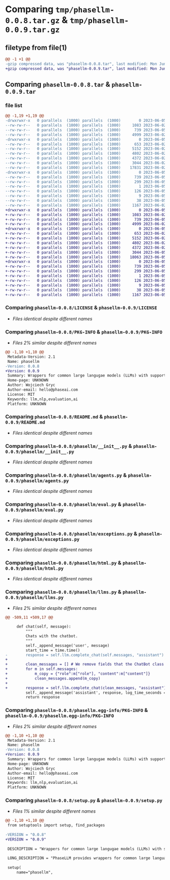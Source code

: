 # Comparing `tmp/phasellm-0.0.8.tar.gz` & `tmp/phasellm-0.0.9.tar.gz`

## filetype from file(1)

```diff
@@ -1 +1 @@
-gzip compressed data, was "phasellm-0.0.8.tar", last modified: Mon Jun  5 00:28:05 2023, max compression
+gzip compressed data, was "phasellm-0.0.9.tar", last modified: Mon Jun  5 01:08:32 2023, max compression
```

## Comparing `phasellm-0.0.8.tar` & `phasellm-0.0.9.tar`

### file list

```diff
@@ -1,19 +1,19 @@
-drwxrwxr-x   0 parallels  (1000) parallels  (1000)        0 2023-06-05 00:28:05.722988 phasellm-0.0.8/
--rw-rw-r--   0 parallels  (1000) parallels  (1000)     1083 2023-06-02 18:12:47.000000 phasellm-0.0.8/LICENSE
--rw-rw-r--   0 parallels  (1000) parallels  (1000)      739 2023-06-05 00:28:05.722988 phasellm-0.0.8/PKG-INFO
--rw-rw-r--   0 parallels  (1000) parallels  (1000)     4999 2023-06-02 18:12:47.000000 phasellm-0.0.8/README.md
-drwxrwxr-x   0 parallels  (1000) parallels  (1000)        0 2023-06-05 00:28:05.722988 phasellm-0.0.8/phasellm/
--rw-rw-r--   0 parallels  (1000) parallels  (1000)      653 2023-06-02 18:12:47.000000 phasellm-0.0.8/phasellm/__init__.py
--rw-rw-r--   0 parallels  (1000) parallels  (1000)     5152 2023-06-02 18:12:47.000000 phasellm-0.0.8/phasellm/agents.py
--rw-rw-r--   0 parallels  (1000) parallels  (1000)     4802 2023-06-02 18:12:47.000000 phasellm-0.0.8/phasellm/eval.py
--rw-rw-r--   0 parallels  (1000) parallels  (1000)     4372 2023-06-02 18:12:47.000000 phasellm-0.0.8/phasellm/exceptions.py
--rw-rw-r--   0 parallels  (1000) parallels  (1000)     3044 2023-06-02 23:00:21.000000 phasellm-0.0.8/phasellm/html.py
--rw-rw-r--   0 parallels  (1000) parallels  (1000)    17831 2023-06-02 18:38:12.000000 phasellm-0.0.8/phasellm/llms.py
-drwxrwxr-x   0 parallels  (1000) parallels  (1000)        0 2023-06-05 00:28:05.722988 phasellm-0.0.8/phasellm.egg-info/
--rw-rw-r--   0 parallels  (1000) parallels  (1000)      739 2023-06-05 00:28:05.000000 phasellm-0.0.8/phasellm.egg-info/PKG-INFO
--rw-rw-r--   0 parallels  (1000) parallels  (1000)      299 2023-06-05 00:28:05.000000 phasellm-0.0.8/phasellm.egg-info/SOURCES.txt
--rw-rw-r--   0 parallels  (1000) parallels  (1000)        1 2023-06-05 00:28:05.000000 phasellm-0.0.8/phasellm.egg-info/dependency_links.txt
--rw-rw-r--   0 parallels  (1000) parallels  (1000)      126 2023-06-05 00:28:05.000000 phasellm-0.0.8/phasellm.egg-info/requires.txt
--rw-rw-r--   0 parallels  (1000) parallels  (1000)        9 2023-06-05 00:28:05.000000 phasellm-0.0.8/phasellm.egg-info/top_level.txt
--rw-rw-r--   0 parallels  (1000) parallels  (1000)       38 2023-06-05 00:28:05.722988 phasellm-0.0.8/setup.cfg
--rw-rw-r--   0 parallels  (1000) parallels  (1000)     1167 2023-06-02 18:18:06.000000 phasellm-0.0.8/setup.py
+drwxrwxr-x   0 parallels  (1000) parallels  (1000)        0 2023-06-05 01:08:32.699783 phasellm-0.0.9/
+-rw-rw-r--   0 parallels  (1000) parallels  (1000)     1083 2023-06-02 18:12:47.000000 phasellm-0.0.9/LICENSE
+-rw-rw-r--   0 parallels  (1000) parallels  (1000)      739 2023-06-05 01:08:32.699783 phasellm-0.0.9/PKG-INFO
+-rw-rw-r--   0 parallels  (1000) parallels  (1000)     4999 2023-06-02 18:12:47.000000 phasellm-0.0.9/README.md
+drwxrwxr-x   0 parallels  (1000) parallels  (1000)        0 2023-06-05 01:08:32.699783 phasellm-0.0.9/phasellm/
+-rw-rw-r--   0 parallels  (1000) parallels  (1000)      653 2023-06-02 18:12:47.000000 phasellm-0.0.9/phasellm/__init__.py
+-rw-rw-r--   0 parallels  (1000) parallels  (1000)     5152 2023-06-02 18:12:47.000000 phasellm-0.0.9/phasellm/agents.py
+-rw-rw-r--   0 parallels  (1000) parallels  (1000)     4802 2023-06-02 18:12:47.000000 phasellm-0.0.9/phasellm/eval.py
+-rw-rw-r--   0 parallels  (1000) parallels  (1000)     4372 2023-06-02 18:12:47.000000 phasellm-0.0.9/phasellm/exceptions.py
+-rw-rw-r--   0 parallels  (1000) parallels  (1000)     3044 2023-06-05 01:07:10.000000 phasellm-0.0.9/phasellm/html.py
+-rw-rw-r--   0 parallels  (1000) parallels  (1000)    18063 2023-06-05 01:07:10.000000 phasellm-0.0.9/phasellm/llms.py
+drwxrwxr-x   0 parallels  (1000) parallels  (1000)        0 2023-06-05 01:08:32.699783 phasellm-0.0.9/phasellm.egg-info/
+-rw-rw-r--   0 parallels  (1000) parallels  (1000)      739 2023-06-05 01:08:32.000000 phasellm-0.0.9/phasellm.egg-info/PKG-INFO
+-rw-rw-r--   0 parallels  (1000) parallels  (1000)      299 2023-06-05 01:08:32.000000 phasellm-0.0.9/phasellm.egg-info/SOURCES.txt
+-rw-rw-r--   0 parallels  (1000) parallels  (1000)        1 2023-06-05 01:08:32.000000 phasellm-0.0.9/phasellm.egg-info/dependency_links.txt
+-rw-rw-r--   0 parallels  (1000) parallels  (1000)      126 2023-06-05 01:08:32.000000 phasellm-0.0.9/phasellm.egg-info/requires.txt
+-rw-rw-r--   0 parallels  (1000) parallels  (1000)        9 2023-06-05 01:08:32.000000 phasellm-0.0.9/phasellm.egg-info/top_level.txt
+-rw-rw-r--   0 parallels  (1000) parallels  (1000)       38 2023-06-05 01:08:32.699783 phasellm-0.0.9/setup.cfg
+-rw-rw-r--   0 parallels  (1000) parallels  (1000)     1167 2023-06-05 01:07:10.000000 phasellm-0.0.9/setup.py
```

### Comparing `phasellm-0.0.8/LICENSE` & `phasellm-0.0.9/LICENSE`

 * *Files identical despite different names*

### Comparing `phasellm-0.0.8/PKG-INFO` & `phasellm-0.0.9/PKG-INFO`

 * *Files 2% similar despite different names*

```diff
@@ -1,10 +1,10 @@
 Metadata-Version: 2.1
 Name: phasellm
-Version: 0.0.8
+Version: 0.0.9
 Summary: Wrappers for common large langugae models (LLMs) with support for evaluation.
 Home-page: UNKNOWN
 Author: Wojciech Gryc
 Author-email: hello@phaseai.com
 License: MIT
 Keywords: llm,nlp,evaluation,ai
 Platform: UNKNOWN
```

### Comparing `phasellm-0.0.8/README.md` & `phasellm-0.0.9/README.md`

 * *Files identical despite different names*

### Comparing `phasellm-0.0.8/phasellm/__init__.py` & `phasellm-0.0.9/phasellm/__init__.py`

 * *Files identical despite different names*

### Comparing `phasellm-0.0.8/phasellm/agents.py` & `phasellm-0.0.9/phasellm/agents.py`

 * *Files identical despite different names*

### Comparing `phasellm-0.0.8/phasellm/eval.py` & `phasellm-0.0.9/phasellm/eval.py`

 * *Files identical despite different names*

### Comparing `phasellm-0.0.8/phasellm/exceptions.py` & `phasellm-0.0.9/phasellm/exceptions.py`

 * *Files identical despite different names*

### Comparing `phasellm-0.0.8/phasellm/html.py` & `phasellm-0.0.9/phasellm/html.py`

 * *Files identical despite different names*

### Comparing `phasellm-0.0.8/phasellm/llms.py` & `phasellm-0.0.9/phasellm/llms.py`

 * *Files 2% similar despite different names*

```diff
@@ -509,11 +509,17 @@
 
     def chat(self, message):
         """
         Chats with the chatbot.
         """
         self._append_message('user', message)
         start_time = time.time()
-        response = self.llm.complete_chat(self.messages, "assistant")
+
+        clean_messages = [] # We remove fields that the ChatBot class specifically tracks.
+        for m in self.messages:
+            m_copy = {"role":m["role"], "content":m["content"]}
+            clean_messages.append(m_copy)
+
+        response = self.llm.complete_chat(clean_messages, "assistant")
         self._append_message('assistant', response, log_time_seconds = time.time() - start_time)
         return response
```

### Comparing `phasellm-0.0.8/phasellm.egg-info/PKG-INFO` & `phasellm-0.0.9/phasellm.egg-info/PKG-INFO`

 * *Files 2% similar despite different names*

```diff
@@ -1,10 +1,10 @@
 Metadata-Version: 2.1
 Name: phasellm
-Version: 0.0.8
+Version: 0.0.9
 Summary: Wrappers for common large langugae models (LLMs) with support for evaluation.
 Home-page: UNKNOWN
 Author: Wojciech Gryc
 Author-email: hello@phaseai.com
 License: MIT
 Keywords: llm,nlp,evaluation,ai
 Platform: UNKNOWN
```

### Comparing `phasellm-0.0.8/setup.py` & `phasellm-0.0.9/setup.py`

 * *Files 1% similar despite different names*

```diff
@@ -1,10 +1,10 @@
 from setuptools import setup, find_packages
 
-VERSION = "0.0.8"
+VERSION = "0.0.9"
 
 DESCRIPTION = "Wrappers for common large langugae models (LLMs) with support for evaluation."
 
 LONG_DESCRIPTION = "PhaseLLM provides wrappers for common large language models and use cases. This makes it easy to swap models in and out as needed. We also provide support for evaluation of models so you can choose which models are better to use."
 
 setup(
     name="phasellm",
```

